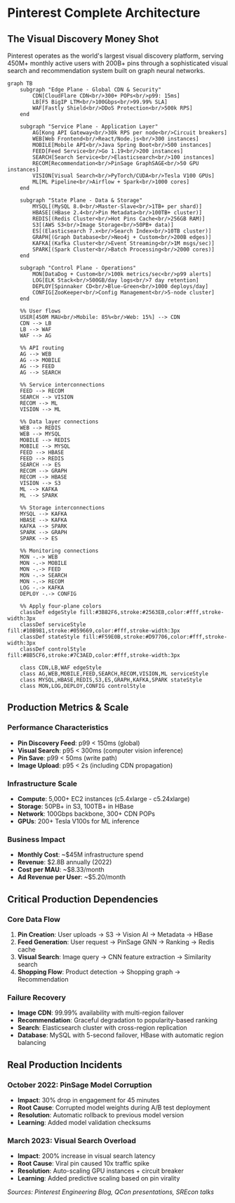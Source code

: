 # Pinterest Complete Architecture

## The Visual Discovery Money Shot

Pinterest operates as the world's largest visual discovery platform, serving 450M+ monthly active users with 200B+ pins through a sophisticated visual search and recommendation system built on graph neural networks.

```mermaid
graph TB
    subgraph "Edge Plane - Global CDN & Security"
        CDN[CloudFlare CDN<br/>300+ POPs<br/>p99: 15ms]
        LB[F5 BigIP LTM<br/>100Gbps<br/>99.99% SLA]
        WAF[Fastly Shield<br/>DDoS Protection<br/>500k RPS]
    end

    subgraph "Service Plane - Application Layer"
        AG[Kong API Gateway<br/>30k RPS per node<br/>Circuit breakers]
        WEB[Web Frontend<br/>React/Node.js<br/>300 instances]
        MOBILE[Mobile API<br/>Java Spring Boot<br/>500 instances]
        FEED[Feed Service<br/>Go 1.19<br/>200 instances]
        SEARCH[Search Service<br/>Elasticsearch<br/>100 instances]
        RECOM[Recommendation<br/>PinSage GraphSAGE<br/>50 GPU instances]
        VISION[Visual Search<br/>PyTorch/CUDA<br/>Tesla V100 GPUs]
        ML[ML Pipeline<br/>Airflow + Spark<br/>1000 cores]
    end

    subgraph "State Plane - Data & Storage"
        MYSQL[(MySQL 8.0<br/>Master-Slave<br/>1TB+ per shard)]
        HBASE[(HBase 2.4<br/>Pin Metadata<br/>100TB+ cluster)]
        REDIS[(Redis Cluster<br/>Hot Pins Cache<br/>256GB RAM)]
        S3[(AWS S3<br/>Image Storage<br/>50PB+ data)]
        ES[(Elasticsearch 7.x<br/>Search Index<br/>10TB cluster)]
        GRAPH[(Graph Database<br/>Neo4j + Custom<br/>200B edges)]
        KAFKA[(Kafka Cluster<br/>Event Streaming<br/>1M msgs/sec)]
        SPARK[(Spark Cluster<br/>Batch Processing<br/>2000 cores)]
    end

    subgraph "Control Plane - Operations"
        MON[DataDog + Custom<br/>100k metrics/sec<br/>p99 alerts]
        LOG[ELK Stack<br/>500GB/day logs<br/>7 day retention]
        DEPLOY[Spinnaker CD<br/>Blue-Green<br/>1000 deploys/day]
        CONFIG[ZooKeeper<br/>Config Management<br/>5-node cluster]
    end

    %% User flows
    USER[450M MAU<br/>Mobile: 85%<br/>Web: 15%] --> CDN
    CDN --> LB
    LB --> WAF
    WAF --> AG

    %% API routing
    AG --> WEB
    AG --> MOBILE
    AG --> FEED
    AG --> SEARCH

    %% Service interconnections
    FEED --> RECOM
    SEARCH --> VISION
    RECOM --> ML
    VISION --> ML

    %% Data layer connections
    WEB --> REDIS
    WEB --> MYSQL
    MOBILE --> REDIS
    MOBILE --> MYSQL
    FEED --> HBASE
    FEED --> REDIS
    SEARCH --> ES
    RECOM --> GRAPH
    RECOM --> HBASE
    VISION --> S3
    ML --> KAFKA
    ML --> SPARK

    %% Storage interconnections
    MYSQL --> KAFKA
    HBASE --> KAFKA
    KAFKA --> SPARK
    SPARK --> GRAPH
    SPARK --> ES

    %% Monitoring connections
    MON -.-> WEB
    MON -.-> MOBILE
    MON -.-> FEED
    MON -.-> SEARCH
    MON -.-> RECOM
    LOG -.-> KAFKA
    DEPLOY -.-> CONFIG

    %% Apply four-plane colors
    classDef edgeStyle fill:#3B82F6,stroke:#2563EB,color:#fff,stroke-width:3px
    classDef serviceStyle fill:#10B981,stroke:#059669,color:#fff,stroke-width:3px
    classDef stateStyle fill:#F59E0B,stroke:#D97706,color:#fff,stroke-width:3px
    classDef controlStyle fill:#8B5CF6,stroke:#7C3AED,color:#fff,stroke-width:3px

    class CDN,LB,WAF edgeStyle
    class AG,WEB,MOBILE,FEED,SEARCH,RECOM,VISION,ML serviceStyle
    class MYSQL,HBASE,REDIS,S3,ES,GRAPH,KAFKA,SPARK stateStyle
    class MON,LOG,DEPLOY,CONFIG controlStyle
```

## Production Metrics & Scale

### Performance Characteristics
- **Pin Discovery Feed**: p99 < 150ms (global)
- **Visual Search**: p95 < 300ms (computer vision inference)
- **Pin Save**: p99 < 50ms (write path)
- **Image Upload**: p95 < 2s (including CDN propagation)

### Infrastructure Scale
- **Compute**: 5,000+ EC2 instances (c5.4xlarge - c5.24xlarge)
- **Storage**: 50PB+ in S3, 100TB+ in HBase
- **Network**: 100Gbps backbone, 300+ CDN POPs
- **GPUs**: 200+ Tesla V100s for ML inference

### Business Impact
- **Monthly Cost**: ~$45M infrastructure spend
- **Revenue**: $2.8B annually (2022)
- **Cost per MAU**: ~$8.33/month
- **Ad Revenue per User**: ~$5.20/month

## Critical Production Dependencies

### Core Data Flow
1. **Pin Creation**: User uploads → S3 → Vision AI → Metadata → HBase
2. **Feed Generation**: User request → PinSage GNN → Ranking → Redis cache
3. **Visual Search**: Image query → CNN feature extraction → Similarity search
4. **Shopping Flow**: Product detection → Shopping graph → Recommendation

### Failure Recovery
- **Image CDN**: 99.99% availability with multi-region failover
- **Recommendation**: Graceful degradation to popularity-based ranking
- **Search**: Elasticsearch cluster with cross-region replication
- **Database**: MySQL with 5-second failover, HBase with automatic region balancing

## Real Production Incidents

### October 2022: PinSage Model Corruption
- **Impact**: 30% drop in engagement for 45 minutes
- **Root Cause**: Corrupted model weights during A/B test deployment
- **Resolution**: Automatic rollback to previous model version
- **Learning**: Added model validation checksums

### March 2023: Visual Search Overload
- **Impact**: 200% increase in visual search latency
- **Root Cause**: Viral pin caused 10x traffic spike
- **Resolution**: Auto-scaling GPU instances + circuit breaker
- **Learning**: Added predictive scaling based on pin virality

*Sources: Pinterest Engineering Blog, QCon presentations, SREcon talks*